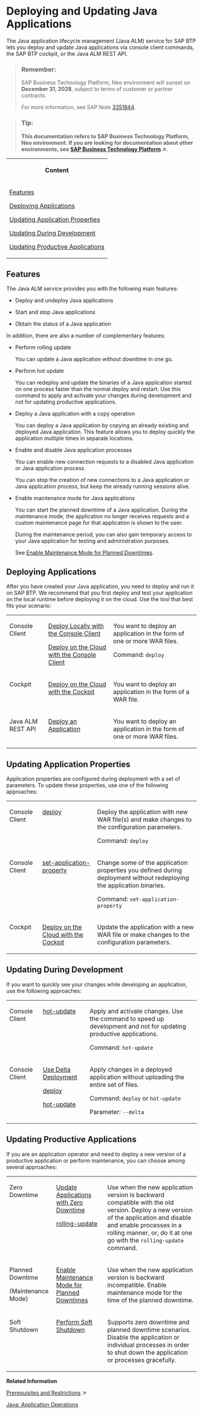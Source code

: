 <!-- loioe5dfbc6cbb5710149279f67fb43d4e5d -->

# Deploying and Updating Java Applications

The Java application lifecycle management \(Java ALM\) service for SAP BTP lets you deploy and update Java applications via console client commands, the SAP BTP cockpit, or the Java ALM REST API.

> ### Remember:  
> SAP Business Technology Platform, Neo environment will sunset on **December 31, 2028**, subject to terms of customer or partner contracts.
> 
> For more information, see SAP Note [3351844](https://me.sap.com/notes/3351844).

> ### Tip:  
> **This documentation refers to SAP Business Technology Platform, Neo environment. If you are looking for documentation about other environments, see [SAP Business Technology Platform](https://help.sap.com/viewer/65de2977205c403bbc107264b8eccf4b/Cloud/en-US/6a2c1ab5a31b4ed9a2ce17a5329e1dd8.html "SAP Business Technology Platform (SAP BTP) is an integrated offering comprised of four technology portfolios: database and data management, application development and integration, analytics, and intelligent technologies. The platform offers users the ability to turn data into business value, compose end-to-end business processes, and build and extend SAP applications quickly.") :arrow_upper_right:.**


<table>
<tr>
<th valign="top">

Content



</th>
</tr>
<tr>
<td valign="top">

[Features](deploying-and-updating-java-applications-e5dfbc6.md#loioe5dfbc6cbb5710149279f67fb43d4e5d__features)

[Deploying Applications](deploying-and-updating-java-applications-e5dfbc6.md#loioe5dfbc6cbb5710149279f67fb43d4e5d__deploying)

[Updating Application Properties](deploying-and-updating-java-applications-e5dfbc6.md#loioe5dfbc6cbb5710149279f67fb43d4e5d__update_properties)

[Updating During Development](deploying-and-updating-java-applications-e5dfbc6.md#loioe5dfbc6cbb5710149279f67fb43d4e5d__update_during_dev)

[Updating Productive Applications](deploying-and-updating-java-applications-e5dfbc6.md#loioe5dfbc6cbb5710149279f67fb43d4e5d__update_prod_apps)



</td>
</tr>
</table>



<a name="loioe5dfbc6cbb5710149279f67fb43d4e5d__features"/>

## Features

The Java ALM service provides you with the following main features:

-   Deploy and undeploy Java applications

-   Start and stop Java applications

-   Obtain the status of a Java application


In addition, there are also a number of complementary features:

-   Perform rolling update

    You can update a Java application without downtime in one go.

-   Perform hot update

    You can redeploy and update the binaries of a Java application started on one process faster than the normal deploy and restart. Use this command to apply and activate your changes during development and not for updating productive applications.

-   Deploy a Java application with a copy operation

    You can deploy a Java application by copying an already existing and deployed Java application. This feature allows you to deploy quickly the application multiple times in separate locations.

-   Enable and disable Java application processes

    You can enable new connection requests to a disabled Java application or Java application process.

    You can stop the creation of new connections to a Java application or Java application process, but keep the already running sessions alive.

-   Enable maintenance mode for Java applications

    You can start the planned downtime of a Java application. During the maintenance mode, the application no longer receives requests and a custom maintenance page for that application is shown to the user.

    During the maintenance period, you can also gain temporary access to your Java application for testing and administration purposes.

    See [Enable Maintenance Mode for Planned Downtimes](../50-administration-and-ops-neo/enable-maintenance-mode-for-planned-downtimes-aa04f29.md).




<a name="loioe5dfbc6cbb5710149279f67fb43d4e5d__deploying"/>

## Deploying Applications

After you have created your Java application, you need to deploy and run it on SAP BTP. We recommend that you first deploy and test your application on the local runtime before deploying it on the cloud. Use the tool that best fits your scenario:


<table>
<tr>
<td valign="top">

Console Client



</td>
<td valign="top">

[Deploy Locally with the Console Client](deploy-locally-with-the-console-client-937c833.md)

[Deploy on the Cloud with the Console Client](deploy-on-the-cloud-with-the-console-client-030863c.md)



</td>
<td valign="top">

You want to deploy an application in the form of one or more WAR files.

Command: `deploy`



</td>
</tr>
<tr>
<td valign="top">

Cockpit



</td>
<td valign="top">

[Deploy on the Cloud with the Cockpit](deploy-on-the-cloud-with-the-cockpit-abded96.md)



</td>
<td valign="top">

You want to deploy an application in the form of a WAR file.



</td>
</tr>
<tr>
<td valign="top">

Java ALM REST API



</td>
<td valign="top">

[Deploy an Application](java-alm-api-fc944d1.md#loio83729f7df7074de3a795d61ae8844c0e) 



</td>
<td valign="top">

You want to deploy an application in the form of one or more WAR files.



</td>
</tr>
</table>



<a name="loioe5dfbc6cbb5710149279f67fb43d4e5d__update_properties"/>

## Updating Application Properties

Application properties are configured during deployment with a set of parameters. To update these properties, use one of the following approaches:


<table>
<tr>
<td valign="top">

Console Client



</td>
<td valign="top">

[deploy](../50-administration-and-ops-neo/deploy-937db4f.md) 



</td>
<td valign="top">

Deploy the application with new WAR file\(s\) and make changes to the configuration parameters.

Command: `deploy`



</td>
</tr>
<tr>
<td valign="top">

Console Client



</td>
<td valign="top">

[set-application-property](../50-administration-and-ops-neo/set-application-property-113e957.md) 



</td>
<td valign="top">

Change some of the application properties you defined during deployment without redeploying the application binaries.

Command: `set-application-property` 



</td>
</tr>
<tr>
<td valign="top">

Cockpit



</td>
<td valign="top">

[Deploy on the Cloud with the Cockpit](deploy-on-the-cloud-with-the-cockpit-abded96.md)



</td>
<td valign="top">

Update the application with a new WAR file or make changes to the configuration parameters.



</td>
</tr>
</table>



<a name="loioe5dfbc6cbb5710149279f67fb43d4e5d__update_during_dev"/>

## Updating During Development

If you want to quickly see your changes while developing an application, use the following approaches:


<table>
<tr>
<td valign="top">

Console Client



</td>
<td valign="top">

[hot-update](../50-administration-and-ops-neo/hot-update-7ae6493.md)



</td>
<td valign="top">

Apply and activate changes. Use the command to speed up development and not for updating productive applications.

Command: `hot-update` 



</td>
</tr>
<tr>
<td valign="top">

Console Client



</td>
<td valign="top">

[Use Delta Deployment](use-delta-deployment-7a4aba2.md)

[deploy](../50-administration-and-ops-neo/deploy-937db4f.md)

[hot-update](../50-administration-and-ops-neo/hot-update-7ae6493.md)



</td>
<td valign="top">

Apply changes in a deployed application without uploading the entire set of files.

Command: `deploy` or `hot-update`

Parameter: `--delta` 



</td>
</tr>
</table>



<a name="loioe5dfbc6cbb5710149279f67fb43d4e5d__update_prod_apps"/>

## Updating Productive Applications

If you are an application operator and need to deploy a new version of a productive application or perform maintenance, you can choose among several approaches:


<table>
<tr>
<td valign="top">

Zero Downtime



</td>
<td valign="top">

[Update Applications with Zero Downtime](../50-administration-and-ops-neo/update-applications-with-zero-downtime-a10f6c2.md)

[rolling-update](../50-administration-and-ops-neo/rolling-update-3f5d412.md)



</td>
<td valign="top">

Use when the new application version is backward compatible with the old version. Deploy a new version of the application and disable and enable processes in a rolling manner, or, do it at one go with the `rolling-update` command.



</td>
</tr>
<tr>
<td valign="top">

Planned Downtime

\(Maintenance Mode\)



</td>
<td valign="top">

[Enable Maintenance Mode for Planned Downtimes](../50-administration-and-ops-neo/enable-maintenance-mode-for-planned-downtimes-aa04f29.md) 



</td>
<td valign="top">

Use when the new application version is backward incompatible. Enable maintenance mode for the time of the planned downtime.



</td>
</tr>
<tr>
<td valign="top">

Soft Shutdown



</td>
<td valign="top">

[Perform Soft Shutdown](../50-administration-and-ops-neo/perform-soft-shutdown-17e8e96.md) 



</td>
<td valign="top">

Supports zero downtime and planned downtime scenarios. Disable the application or individual processes in order to shut down the application or processes gracefully.



</td>
</tr>
</table>

**Related Information**  


[Prerequisites and Restrictions](https://help.sap.com/viewer/65de2977205c403bbc107264b8eccf4b/Cloud/en-US/e6ddaefcbb571014b70fa01fc6a3f818.html "Find a list of the product prerequisites and restrictions for SAP BTP.") :arrow_upper_right:

[Java: Application Operations](../50-administration-and-ops-neo/java-application-operations-76f6dcf.md "")

